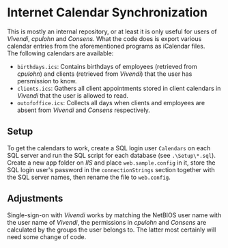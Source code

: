 Internet Calendar Synchronization
=================================

This is mostly an internal repository, or at least it is only useful for users
of *Vivendi*, *cpulohn* and *Consens*. What the code does is export various
calendar entries from the aforementioned programs as iCalendar files.  
The following calendars are available:

* `birthdays.ics`: Contains birthdays of employees (retrieved from *cpulohn*)
                   and clients (retrieved from *Vivendi*) that the user has
                   persmission to know.
* `clients.ics`: Gathers all client appointments stored in client calendars in
                 *Vivendi* that the user is allowed to read.
* `outofoffice.ics`: Collects all days when clients and employees are absent
                     from *Vivendi* and *Consens* respectively.


Setup
-----
To get the calendars to work, create a SQL login user `Calendars` on each SQL
server and run the SQL script for each database (see `.\Setup\*.sql`).  
Create a new app folder on *IIS* and place `web.sample.config` in it, store
the SQL login user's password in the `connectionStrings` section together
with the SQL server names, then rename the file to `web.config`.


Adjustments
-----------
Single-sign-on with *Vivendi* works by matching the NetBIOS user name with the
user name of *Vivendi*, the permissions in *cpulohn* and *Consens* are
calculated by the groups the user belongs to. The latter most certainly will
need some change of code.  
